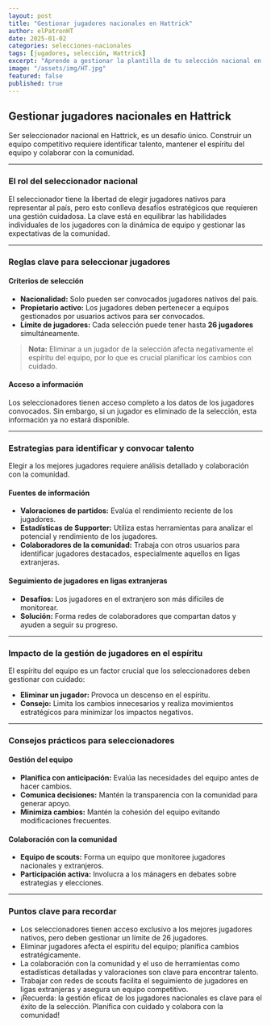 ```yaml
---
layout: post
title: "Gestionar jugadores nacionales en Hattrick"
author: elPatronHT
date: 2025-01-02
categories: selecciones-nacionales
tags: [jugadores, selección, Hattrick]
excerpt: "Aprende a gestionar la plantilla de tu selección nacional en Hattrick y selecciona a los mejores talentos."
image: "/assets/img/HT.jpg"
featured: false
published: true
---
```


## Gestionar jugadores nacionales en Hattrick

Ser seleccionador nacional en Hattrick, es un desafío único. Construir un equipo competitivo requiere identificar talento, mantener el espíritu del equipo y colaborar con la comunidad.

---

### El rol del seleccionador nacional

El seleccionador tiene la libertad de elegir jugadores nativos para representar al país, pero esto conlleva desafíos estratégicos que requieren una gestión cuidadosa. La clave está en equilibrar las habilidades individuales de los jugadores con la dinámica de equipo y gestionar las expectativas de la comunidad.

---

### Reglas clave para seleccionar jugadores

#### Criterios de selección

- **Nacionalidad:** Solo pueden ser convocados jugadores nativos del país.
- **Propietario activo:** Los jugadores deben pertenecer a equipos gestionados por usuarios activos para ser convocados.
- **Límite de jugadores:** Cada selección puede tener hasta **26 jugadores** simultáneamente.

> **Nota:** Eliminar a un jugador de la selección afecta negativamente el espíritu del equipo, por lo que es crucial planificar los cambios con cuidado.

#### Acceso a información

Los seleccionadores tienen acceso completo a los datos de los jugadores convocados. Sin embargo, si un jugador es eliminado de la selección, esta información ya no estará disponible.

---

### Estrategias para identificar y convocar talento

Elegir a los mejores jugadores requiere análisis detallado y colaboración con la comunidad.

#### Fuentes de información

- **Valoraciones de partidos:** Evalúa el rendimiento reciente de los jugadores.
- **Estadísticas de Supporter:** Utiliza estas herramientas para analizar el potencial y rendimiento de los jugadores.
- **Colaboradores de la comunidad:** Trabaja con otros usuarios para identificar jugadores destacados, especialmente aquellos en ligas extranjeras.

#### Seguimiento de jugadores en ligas extranjeras

- **Desafíos:** Los jugadores en el extranjero son más difíciles de monitorear.
- **Solución:** Forma redes de colaboradores que compartan datos y ayuden a seguir su progreso.

---

### Impacto de la gestión de jugadores en el espíritu

El espíritu del equipo es un factor crucial que los seleccionadores deben gestionar con cuidado:

- **Eliminar un jugador:** Provoca un descenso en el espíritu.
- **Consejo:** Limita los cambios innecesarios y realiza movimientos estratégicos para minimizar los impactos negativos.

---

### Consejos prácticos para seleccionadores

#### Gestión del equipo

- **Planifica con anticipación:** Evalúa las necesidades del equipo antes de hacer cambios.
- **Comunica decisiones:** Mantén la transparencia con la comunidad para generar apoyo.
- **Minimiza cambios:** Mantén la cohesión del equipo evitando modificaciones frecuentes.

#### Colaboración con la comunidad

- **Equipo de scouts:** Forma un equipo que monitoree jugadores nacionales y extranjeros.
- **Participación activa:** Involucra a los mánagers en debates sobre estrategias y elecciones.

---

### Puntos clave para recordar

- Los seleccionadores tienen acceso exclusivo a los mejores jugadores nativos, pero deben gestionar un límite de 26 jugadores.
- Eliminar jugadores afecta el espíritu del equipo; planifica cambios estratégicamente.
- La colaboración con la comunidad y el uso de herramientas como estadísticas detalladas y valoraciones son clave para encontrar talento.
- Trabajar con redes de scouts facilita el seguimiento de jugadores en ligas extranjeras y asegura un equipo competitivo.
- ¡Recuerda: la gestión eficaz de los jugadores nacionales es clave para el éxito de la selección. Planifica con cuidado y colabora con la comunidad!
